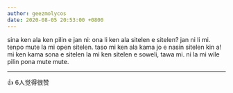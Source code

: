 ```yaml
---
author: geezmolycos
date: 2020-08-05 20:53:00 +0800
---
```

sina ken ala ken pilin e jan ni: ona li ken ala sitelen e sitelen? jan ni li mi. tenpo mute la mi open sitelen. taso mi ken ala kama jo e nasin sitelen kin a! mi ken kama sona e sitelen la mi ken sitelen e soweli, tawa mi. ni la mi wile pilin pona mute mute.

---
👍 6人觉得很赞
